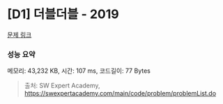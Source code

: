 # [D1] 더블더블 - 2019 

[문제 링크](https://swexpertacademy.com/main/code/problem/problemDetail.do?contestProbId=AV5QDEX6AqwDFAUq) 

### 성능 요약

메모리: 43,232 KB, 시간: 107 ms, 코드길이: 77 Bytes



> 출처: SW Expert Academy, https://swexpertacademy.com/main/code/problem/problemList.do